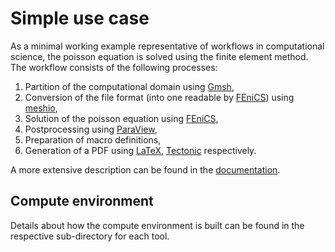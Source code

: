 # Simple use case
As a minimal working example representative of workflows in computational science,
the poisson equation is solved using the finite element method.
The workflow consists of the following processes:

1. Partition of the computational domain using [Gmsh](http://gmsh.info/),
2. Conversion of the file format (into one readable by [FEniCS](https://fenicsproject.org/)) using [meshio](https://github.com/nschloe/meshio),
3. Solution of the poisson equation using [FEniCS](https://fenicsproject.org/),
4. Postprocessing using [ParaView](https://www.paraview.org/),
5. Preparation of macro definitions,
6. Generation of a PDF using [LaTeX](https://www.latex-project.org/), [Tectonic](https://tectonic-typesetting.github.io/en-US/) respectively.

A more extensive description can be found in the [documentation](https://nfdi4ingscientificworkflowrequirements.readthedocs.io/en/latest/docs/simpleusecase.html).

## Compute environment
Details about how the compute environment is built can be found in the respective sub-directory for each tool.